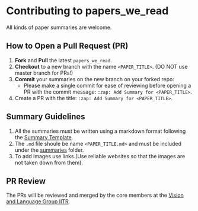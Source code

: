 # Contributing to papers_we_read

All kinds of paper summaries are welcome.

## How to Open a Pull Request (PR)

1. **Fork** and **Pull** the latest `papers_we_read`.
2. **Checkout** to a new branch with the name `<PAPER_TITLE>`. (DO NOT use master branch for PRs!)
3. **Commit** your summaries on the new branch on your forked repo:
    - Please make a single commit for ease of reviewing before opening a PR with the commit message: `:zap: Add Summary for <PAPER_TITLE>`.
4. Create a PR with the title: `:zap: Add Summary for <PAPER_TITLE>`.

## Summary Guidelines

1. All the summaries must be written using a markdown format following the [Summary Template](Summary_Template.md).
2. The `.md` file shoule be name `<PAPER_TITLE.md>` and must be included under the [summaries](summaries/) folder.
3. To add images use links.(Use reliable websites so that the images are not taken down from them).

## PR Review

The PRs will be reviewed and merged by the core members at the [Vision and Language Group IITR](https://vlgiitr.github.io/).
